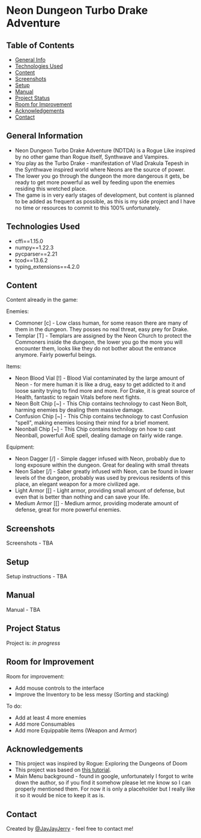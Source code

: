 # Neon Dungeon Turbo Drake Adventure

## Table of Contents
* [General Info](#general-information)
* [Technologies Used](#technologies-used)
* [Content](#content)
* [Screenshots](#screenshots)
* [Setup](#setup)
* [Manual](#manual)
* [Project Status](#project-status)
* [Room for Improvement](#room-for-improvement)
* [Acknowledgements](#acknowledgements)
* [Contact](#contact)


## General Information
- Neon Dungeon Turbo Drake Adventure (NDTDA) is a Rogue Like inspired by no other game than Rogue itself, Synthwave and Vampires.
- You play as the Turbo Drake - manifestation of Vlad Drakula Tepesh in the Synthwave inspired world where Neons are the source of power.
- The lower you go through the dungeon the more dangerous it gets, be ready to get more powerful as well by feeding upon the enemies residing this wretched place.
- The game is in very early stages of development, but content is planned to be added as frequent as possible, as this is my side project and I have no time or resources to commit to this 100% unfortunately.


## Technologies Used
- cffi==1.15.0
- numpy==1.22.3
- pycparser==2.21
- tcod==13.6.2
- typing_extensions==4.2.0


## Content
Content already in the game:

Enemies:
- Commoner [c] - Low class human, for some reason there are many of them in the dungeon. They posses no real threat, easy prey for Drake.
- Templar [T] - Templars are assigned by the Neon Church to protect the Commoners inside the dungeon, the lower you go the more you will encounter them, looks like they do not bother about the entrance anymore. Fairly powerful beings.

Items:
- Neon Blood Vial [!] - Blood Vial contaminated by the large amount of Neon - for mere human it is like a drug, easy to get addicted to it and loose sanity trying to find more and more. For Drake, it is great source of Health, fantastic to regain Vitals before next fights.
- Neon Bolt Chip [~] - This Chip contains technology to cast Neon Bolt, harming enemies by dealing them massive damage.
- Confusion Chip [~] -  This Chip contains technology to cast Confusion "spell", making enemies loosing their mind for a brief moment.
- Neonball Chip [~] - This Chip contains technilogy on how to cast Neonball, powerfull AoE spell, dealing damage on fairly wide range.

Equipment:
- Neon Dagger [/] - Simple dagger infused with Neon, probably due to long exposure within the dungeon. Great for dealing with small threats
- Neon Saber [/] - Saber greatly infused with Neon, can be found in lower levels of the dungeon, probably was used by previous residents of this place, an elegant weapon for a more civilized age.
- Light Armor [[] - Light armor, providing small amount of defense, but even that is better than nothing and can save your life.
- Medium Armor [[] - Medium armor, providing moderate amount of defense, great for more powerful enemies.


## Screenshots
Screenshots - TBA


## Setup
Setup instructions - TBA


## Manual
Manual - TBA


## Project Status
Project is: _in progress_


## Room for Improvement

Room for improvement:
- Add mouse controls to the interface
- Improve the Inventory to be less messy (Sorting and stacking)

To do:
- Add at least 4 more enemies
- Add more Consumables
- Add more Equippable items (Weapon and Armor)


## Acknowledgements
- This project was inspired by Rogue: Exploring the Dungeons of Doom
- This project was based on [this tutorial](https://rogueliketutorials.com/tutorials/tcod/v2/).
- Main Menu background - found in google, unfortunately I forgot to write down the author, so if you find it somehow please let me know so I can properly mentioned them. For now it is only a placeholder but I really like it so it would be nice to keep it as is.


## Contact
Created by [@JayJayJerry](https://www.facebook.com/jayjayjerrygaming) - feel free to contact me!
